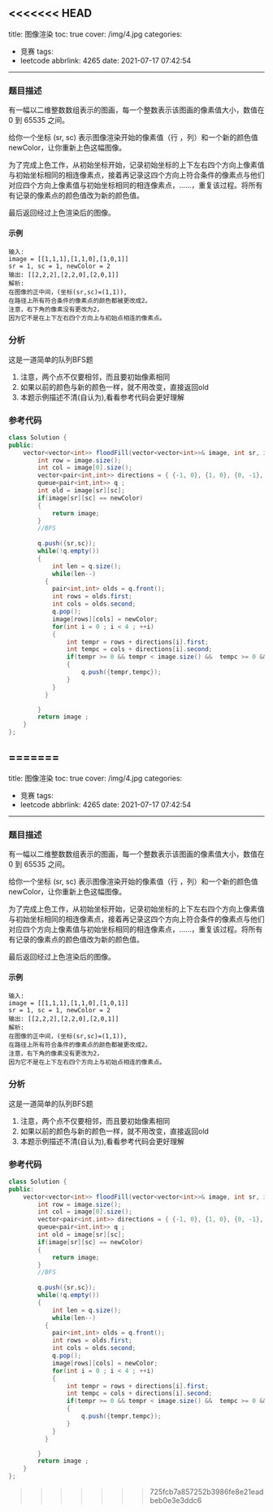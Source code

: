 <<<<<<< HEAD
---
title: 图像渲染
toc: true
cover: /img/4.jpg
categories:
  - 竞赛
tags:
  - leetcode
abbrlink: 4265
date: 2021-07-17 07:42:54
---

### 题目描述

有一幅以二维整数数组表示的图画，每一个整数表示该图画的像素值大小，数值在 0 到 65535 之间。<!-- more -->

给你一个坐标 (sr, sc) 表示图像渲染开始的像素值（行 ，列）和一个新的颜色值 newColor，让你重新上色这幅图像。

为了完成上色工作，从初始坐标开始，记录初始坐标的上下左右四个方向上像素值与初始坐标相同的相连像素点，接着再记录这四个方向上符合条件的像素点与他们对应四个方向上像素值与初始坐标相同的相连像素点，……，重复该过程。将所有有记录的像素点的颜色值改为新的颜色值。

最后返回经过上色渲染后的图像。

#### 示例

```
输入: 
image = [[1,1,1],[1,1,0],[1,0,1]]
sr = 1, sc = 1, newColor = 2
输出: [[2,2,2],[2,2,0],[2,0,1]]
解析: 
在图像的正中间，(坐标(sr,sc)=(1,1)),
在路径上所有符合条件的像素点的颜色都被更改成2。
注意，右下角的像素没有更改为2，
因为它不是在上下左右四个方向上与初始点相连的像素点。
```

### 分析

这是一道简单的队列BFS题

1. 注意，两个点不仅要相邻，而且要初始像素相同
2. 如果以前的颜色与新的颜色一样，就不用改变，直接返回old
3. 本题示例描述不清(自认为),看看参考代码会更好理解

### 参考代码

```java
class Solution {
public:
    vector<vector<int>> floodFill(vector<vector<int>>& image, int sr, int sc, int newColor) {
        int row = image.size();
        int col = image[0].size();
        vector<pair<int,int>> directions = { {-1, 0}, {1, 0}, {0, -1}, {0, 1} };
        queue<pair<int,int>> q ;
        int old = image[sr][sc];
        if(image[sr][sc] == newColor)
        {
        	return image;
        }
        //BFS
        
        q.push({sr,sc});
        while(!q.empty())
        {
        	int len = q.size();
        	while(len--)
          {
          	pair<int,int> olds = q.front();
        	int rows = olds.first;
        	int cols = olds.second;
        	q.pop();
        	image[rows][cols] = newColor;
        	for(int i = 0 ; i < 4 ; ++i)
        	{
        		int tempr = rows + directions[i].first;
        		int tempc = cols + directions[i].second;
        		if(tempr >= 0 && tempr < image.size() &&  tempc >= 0 && tempc < image[0].size() && image[tempr][tempc] != newColor && image[tempr][tempc] == old)
        		{
        			q.push({tempr,tempc});
        		}
        	}
          }

        }
        return image ;
    }
};
```

=======
---
title: 图像渲染
toc: true
cover: /img/4.jpg
categories:
  - 竞赛
tags:
  - leetcode
abbrlink: 4265
date: 2021-07-17 07:42:54
---

### 题目描述

有一幅以二维整数数组表示的图画，每一个整数表示该图画的像素值大小，数值在 0 到 65535 之间。<!-- more -->

给你一个坐标 (sr, sc) 表示图像渲染开始的像素值（行 ，列）和一个新的颜色值 newColor，让你重新上色这幅图像。

为了完成上色工作，从初始坐标开始，记录初始坐标的上下左右四个方向上像素值与初始坐标相同的相连像素点，接着再记录这四个方向上符合条件的像素点与他们对应四个方向上像素值与初始坐标相同的相连像素点，……，重复该过程。将所有有记录的像素点的颜色值改为新的颜色值。

最后返回经过上色渲染后的图像。

#### 示例

```
输入: 
image = [[1,1,1],[1,1,0],[1,0,1]]
sr = 1, sc = 1, newColor = 2
输出: [[2,2,2],[2,2,0],[2,0,1]]
解析: 
在图像的正中间，(坐标(sr,sc)=(1,1)),
在路径上所有符合条件的像素点的颜色都被更改成2。
注意，右下角的像素没有更改为2，
因为它不是在上下左右四个方向上与初始点相连的像素点。
```

### 分析

这是一道简单的队列BFS题

1. 注意，两个点不仅要相邻，而且要初始像素相同
2. 如果以前的颜色与新的颜色一样，就不用改变，直接返回old
3. 本题示例描述不清(自认为),看看参考代码会更好理解

### 参考代码

```java
class Solution {
public:
    vector<vector<int>> floodFill(vector<vector<int>>& image, int sr, int sc, int newColor) {
        int row = image.size();
        int col = image[0].size();
        vector<pair<int,int>> directions = { {-1, 0}, {1, 0}, {0, -1}, {0, 1} };
        queue<pair<int,int>> q ;
        int old = image[sr][sc];
        if(image[sr][sc] == newColor)
        {
        	return image;
        }
        //BFS
        
        q.push({sr,sc});
        while(!q.empty())
        {
        	int len = q.size();
        	while(len--)
          {
          	pair<int,int> olds = q.front();
        	int rows = olds.first;
        	int cols = olds.second;
        	q.pop();
        	image[rows][cols] = newColor;
        	for(int i = 0 ; i < 4 ; ++i)
        	{
        		int tempr = rows + directions[i].first;
        		int tempc = cols + directions[i].second;
        		if(tempr >= 0 && tempr < image.size() &&  tempc >= 0 && tempc < image[0].size() && image[tempr][tempc] != newColor && image[tempr][tempc] == old)
        		{
        			q.push({tempr,tempc});
        		}
        	}
          }

        }
        return image ;
    }
};
```

>>>>>>> 725fcb7a857252b3986fe8e21eadbeb0e3e3ddc6
